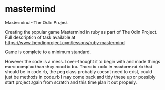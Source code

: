# mastermind
Mastermind - The Odin Project

Creating the popular game Mastermind in ruby as part of The Odin Project.
Full description of task available at https://www.theodinproject.com/lessons/ruby-mastermind


Game is complete to a minimum standard. 

However the code is a mess.  I over-thought it to begin with and made things more complex than they need to be.
There is code in mastermind.rb that should be in code.rb, the peg class probably doesnt need to exist, could just be methods in code.rb
I may come back and tidy these up or possibly start project again from scratch and this time plan it out properly.